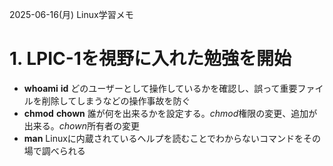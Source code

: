 2025-06-16(月) Linux学習メモ

# 1. LPIC-1を視野に入れた勉強を開始
- **whoami** **id** どのユーザーとして操作しているかを確認し、誤って重要ファイルを削除してしまうなどの操作事故を防ぐ
- **chmod** **chown** 誰が何を出来るかを設定する。*chmod*権限の変更、追加が出来る。*chown*所有者の変更
- **man** Linuxに内蔵されているヘルプを読むことでわからないコマンドをその場で調べられる

